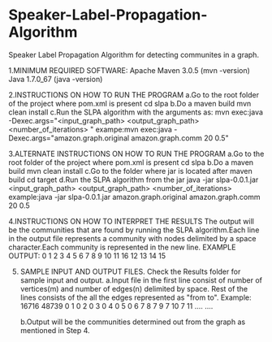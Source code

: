 Speaker-Label-Propagation-Algorithm
===================================

Speaker Label Propagation Algorithm for detecting communites in a graph. 

1.MINIMUM REQUIRED SOFTWARE:
	Apache Maven 3.0.5 (mvn -version) 
	Java 1.7.0_67      (java -version)

2.INSTRUCTIONS ON HOW TO RUN THE PROGRAM
	a.Go to the root folder of the project where pom.xml is present
		cd slpa
	b.Do a maven build
		mvn clean install
	c.Run the SLPA algorithm with the arguments as: 
		mvn exec:java -Dexec.args="<input_graph_path> <output_graph_path> <number_of_iterations> <threshold>"
		exampe:mvn exec:java -Dexec.args="amazon.graph.original amazon.graph.comm 20 0.5"

3.ALTERNATE INSTRUCTIONS ON HOW TO RUN THE PROGRAM
	a.Go to the root folder of the project where pom.xml is present
		cd slpa
	b.Do a maven build
		mvn clean install
	c.Go to the folder where jar is located after maven build
		cd target
	d.Run the SLPA algorithm from the jar
		java -jar slpa-0.0.1.jar <input_graph_path> <output_graph_path> <number_of_iterations> <threshold>
		example:java -jar slpa-0.0.1.jar amazon.graph.original amazon.graph.comm 20 0.5
		
4.INSTRUCTIONS ON HOW TO INTERPRET THE RESULTS
	The output will be the communities that are found by running the SLPA algorithm.Each line in the output
	file represents a community with nodes delimited by a space character.Each community is represented in the 
	new line.
	EXAMPLE OUTPUT:
	0 1 2 3 4 5 6 7 8 9 10 11 
	16 12 13 14 15 
	
5. SAMPLE INPUT AND OUTPUT FILES.
	Check the Results folder for sample input and output.
	a.Input file in the first line consist of number of vertices(m) and number of edges(n) delimited by space.
	  Rest of the lines consists of the all the edges represented as "from to".
	  Example:
		16716 48739
		0 1
		0 2
		0 3
		0 4
		0 5
		0 6
		7 8
		7 9
		7 10
		7 11
		....
		....
		
	b.Output will be the communities determined out from the graph as mentioned in Step 4.
	